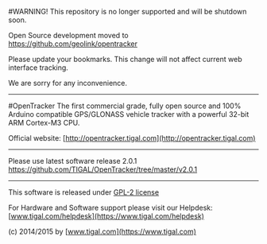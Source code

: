 #WARNING! 
This repository is no longer supported and will be shutdown soon. 

Open Source development moved to https://github.com/geolink/opentracker

Please update your bookmarks. This change will not affect current web interface tracking. 

We are sorry for any inconvenience.

---

#OpenTracker
The first commercial grade, fully open source and 100% Arduino compatible GPS/GLONASS vehicle tracker with a powerful 32-bit ARM Cortex-M3 CPU.

Official website: [http://opentracker.tigal.com](http://opentracker.tigal.com)

---

Please use latest software release 2.0.1    
https://github.com/TIGAL/OpenTracker/tree/master/v2.0.1

---




This software is released under [GPL-2 license](http://www.gnu.org/licenses/gpl-2.0.html)

For Hardware and Software support please visit our Helpdesk: [www.tigal.com/helpdesk](https://www.tigal.com/helpdesk)

(c) 2014/2015 by [www.tigal.com](https://www.tigal.com)



